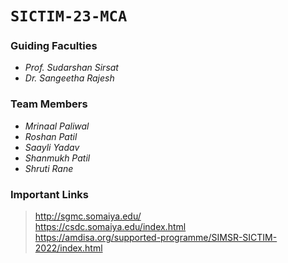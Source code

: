 # `SICTIM-23-MCA`  

### Guiding Faculties  
- _Prof. Sudarshan Sirsat_  
- _Dr. Sangeetha Rajesh_  

### Team Members  
- _Mrinaal Paliwal_  
- _Roshan Patil_  
- _Saayli Yadav_  
- _Shanmukh Patil_  
- _Shruti Rane_  

### Important Links  

> http://sgmc.somaiya.edu/  
> https://csdc.somaiya.edu/index.html  
> https://amdisa.org/supported-programme/SIMSR-SICTIM-2022/index.html  
